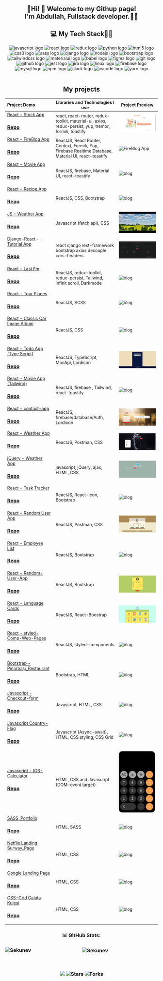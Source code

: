 <h2 align="center">👋Hi! 👯 Welcome to my Githup page!<br>I'm Abdullah, Fullstack developer.🤝🌱</h2>

<h2 align="center">💻 My Tech Stack👨‍💻</h2>

<div align="center">
  <img src="https://cdn.jsdelivr.net/gh/devicons/devicon/icons/javascript/javascript-original.svg" height="30" width="42" alt="javascript logo"  />
  <img src="https://cdn.jsdelivr.net/gh/devicons/devicon/icons/react/react-original.svg" height="30" width="42" alt="react logo"  />
  <img src="https://cdn.jsdelivr.net/gh/devicons/devicon/icons/redux/redux-original.svg" height="30" width="42" alt="redux logo"  />
   <img src="https://cdn.jsdelivr.net/gh/devicons/devicon/icons/python/python-original.svg" height="30" width="42" alt="python logo"  />
  <img src="https://cdn.jsdelivr.net/gh/devicons/devicon/icons/html5/html5-original.svg" height="30" width="42" alt="html5 logo"  />
  <img src="https://cdn.jsdelivr.net/gh/devicons/devicon/icons/css3/css3-original.svg" height="30" width="42" alt="css3 logo"  />
  <img src="https://cdn.jsdelivr.net/gh/devicons/devicon/icons/sass/sass-original.svg" height="30" width="42" alt="sass logo"  />
<!--   <img src="https://cdn.jsdelivr.net/gh/devicons/devicon/icons/php/php-original.svg" height="30" width="42" alt="php logo"  /> -->
  <img src="https://cdn.jsdelivr.net/gh/devicons/devicon/icons/django/django-plain.svg" height="30" width="42" alt="django logo"  />
  <img src="https://cdn.jsdelivr.net/gh/devicons/devicon/icons/nodejs/nodejs-original.svg" height="30" width="42" alt="nodejs logo"  />
<!--   <img src="https://cdn.jsdelivr.net/gh/devicons/devicon/icons/express/express-original.svg" height="30" width="42" alt="express logo"  /> -->
  <img src="https://cdn.jsdelivr.net/gh/devicons/devicon/icons/bootstrap/bootstrap-original.svg" height="30" width="42" alt="bootstrap logo"  />
<!--   <img src="https://cdn.jsdelivr.net/gh/devicons/devicon/icons/jquery/jquery-original.svg" height="30" width="42" alt="jquery logo"  /> -->
<!--   <img src="https://cdn.jsdelivr.net/gh/devicons/devicon/icons/bulma/bulma-plain.svg" height="30" width="42" alt="bulma logo"  /> -->
  <img src="https://cdn.jsdelivr.net/gh/devicons/devicon/icons/tailwindcss/tailwindcss-original-wordmark.svg" height="30" width="42" alt="tailwindcss logo"  />
  <img src="https://cdn.jsdelivr.net/gh/devicons/devicon/icons/materialui/materialui-original.svg" height="30" width="42" alt="materialui logo"  />
<!--   <img src="https://cdn.jsdelivr.net/gh/devicons/devicon/icons/amazonwebservices/amazonwebservices-original.svg" height="30" width="42" alt="amazonwebservices logo"  /> -->
  <img src="https://cdn.jsdelivr.net/gh/devicons/devicon/icons/babel/babel-original.svg" height="30" width="42" alt="babel logo"  />
  <img src="https://cdn.jsdelivr.net/gh/devicons/devicon/icons/figma/figma-original.svg" height="30" width="42" alt="figma logo"  />
<!--   <img src="https://cdn.jsdelivr.net/gh/devicons/devicon/icons/bitbucket/bitbucket-original.svg" height="30" width="42" alt="bitbucket logo"  /> -->
<!--   <img src="https://cdn.jsdelivr.net/gh/devicons/devicon/icons/nextjs/nextjs-original.svg" height="30" width="42" alt="nextjs logo"  /> -->
<!--   <img src="https://cdn.jsdelivr.net/gh/devicons/devicon/icons/docker/docker-original.svg" height="30" width="42" alt="docker logo"  /> -->
<!--   <img src="https://cdn.jsdelivr.net/gh/devicons/devicon/icons/gatsby/gatsby-plain.svg" height="30" width="42" alt="gatsby logo"  />
  <img src="https://cdn.jsdelivr.net/gh/devicons/devicon/icons/heroku/heroku-original.svg" height="30" width="42" alt="heroku logo"  /> -->
  <img src="https://cdn.jsdelivr.net/gh/devicons/devicon/icons/git/git-original.svg" height="30" width="42" alt="git logo"  />
  <img src="https://cdn.jsdelivr.net/gh/devicons/devicon/icons/github/github-original.svg" height="30" width="42" alt="github logo"  />
<!--   <img src="https://cdn.jsdelivr.net/gh/devicons/devicon/icons/photoshop/photoshop-plain.svg" height="30" width="42" alt="photoshop logo"  />
  <img src="https://cdn.jsdelivr.net/gh/devicons/devicon/icons/illustrator/illustrator-plain.svg" height="30" width="42" alt="illustrator logo"  /> -->
  <img src="https://cdn.jsdelivr.net/gh/devicons/devicon/icons/jest/jest-plain.svg" height="30" width="42" alt="jest logo"  />
  <img src="https://cdn.jsdelivr.net/gh/devicons/devicon/icons/jira/jira-original.svg" height="30" width="42" alt="jira logo"  />
  <img src="https://cdn.jsdelivr.net/gh/devicons/devicon/icons/linux/linux-original.svg" height="30" width="42" alt="linux logo"  />
  <img src="https://cdn.jsdelivr.net/gh/devicons/devicon/icons/firebase/firebase-plain.svg" height="30" width="42" alt="firebase logo"  />
<!--   <img src="https://cdn.jsdelivr.net/gh/devicons/devicon/icons/mongodb/mongodb-original.svg" height="30" width="42" alt="mongodb logo"  /> -->
  <img src="https://cdn.jsdelivr.net/gh/devicons/devicon/icons/mysql/mysql-original.svg" height="30" width="42" alt="mysql logo"  />
<!--   <img src="https://cdn.jsdelivr.net/gh/devicons/devicon/icons/postgresql/postgresql-original.svg" height="30" width="42" alt="postgresql logo"  /> -->
  <img src="https://cdn.jsdelivr.net/gh/devicons/devicon/icons/npm/npm-original-wordmark.svg" height="30" width="42" alt="npm logo"  />
<!--   <img src="https://cdn.jsdelivr.net/gh/devicons/devicon/icons/raspberrypi/raspberrypi-original.svg" height="30" width="42" alt="raspberrypi logo"  /> -->
  <img src="https://cdn.jsdelivr.net/gh/devicons/devicon/icons/slack/slack-original.svg" height="30" width="42" alt="slack logo"  />
<!--   <img src="https://cdn.jsdelivr.net/gh/devicons/devicon/icons/storybook/storybook-original.svg" height="30" width="42" alt="storybook logo"  /> -->
<!--   <img src="https://cdn.jsdelivr.net/gh/devicons/devicon/icons/ubuntu/ubuntu-plain.svg" height="30" width="42" alt="ubuntu logo"  /> -->
  <img src="https://cdn.jsdelivr.net/gh/devicons/devicon/icons/vscode/vscode-original.svg" height="30" width="42" alt="vscode logo"  />
<!--   <img src="https://cdn.jsdelivr.net/gh/devicons/devicon/icons/wordpress/wordpress-original.svg" height="30" width="42" alt="wordpress logo"  /> -->
<!--   <img src="https://cdn.jsdelivr.net/gh/devicons/devicon/icons/woocommerce/woocommerce-original.svg" height="30" width="42" alt="woocommerce logo"  /> -->
  <img src="https://cdn.jsdelivr.net/gh/devicons/devicon/icons/yarn/yarn-original.svg" height="30" width="42" alt="yarn logo"  />
<!--   <img src="https://cdn.jsdelivr.net/gh/devicons/devicon/icons/threejs/threejs-original.svg" height="30" width="42" alt="threejs logo"  /> -->
</div>

<br>
<h2 align="center"> My projects</h2>


  Project Demo       |Libraries and Technologies I use     |Project Preview   
:-------------------------|-------------------------|-------------------------
[React - Stock App](https://sekunev-stock-app.netlify.app/) <h3>[Repo](https://github.com/Sekunev/Stock-App)</h3> | react, react-router, redux-toolkit, material-ui, axios, redux-persist, yup, tremor, formik, toastify |![Stock App](https://github.com/Sekunev/Stock-App/blob/main/src/assets/AnimationProject.gif)
[React - FireBlog App](https://sekunev-blog-app.netlify.app//) <h3>[Repo](https://github.com/Sekunev/FireBlog-App)</h3> | ReactJS, React Router, Context, Formik, Yup, Firebase Realtime Database, Material UI, react-toastify |![FireBlog App](https://github.com/Sekunev/FireBlog-App/blob/main/Animation.gif)
[React - Movie App](https://sekunev-mui-movie-app.netlify.app/) <h3>[Repo](https://github.com/Sekunev/movie-app)</h3> | ReactJS, firebase, Material UI, react-toastify | ![blog](https://github.com/Sekunev/movie-app/blob/main/Animation.gif)
[React - Recipe App](https://sekunev-recipe-app.netlify.app/) <h3>[Repo](https://github.com/Sekunev/Recipe-App)</h3> | ReactJS, CSS, Bootstrap | ![blog](https://github.com/Sekunev/Recipe-App-2/blob/main/src/Animation.gif)
[JS - Weather App](https://sekunev.github.io/Weather-App/) <h3>[Repo](https://github.com/Sekunev/Weather-App)</h3> | Javascript (fetch api), CSS  | ![blog](https://github.com/Sekunev/Weather-App/blob/main/Weather-App.gif)
[Django-React - Tutorial App]()<h3>[Repo](https://github.com/Sekunev/TutorialApp)</h3> | react django rest-framework bootstrap axios decouple cors-headers | ![blog](https://github.com/Sekunev/TutorialApp/blob/main/client/assest/AnimationProject.gif)
[React - Last Fm](https://sekunev-last-fm.netlify.app/) <h3>[Repo](https://github.com/Sekunev/last-fm/)</h3> | ReactJS, redux-toolkit, redux-persist, Tailwind, infinit scroll, Darkmode | ![blog](https://github.com/Sekunev/last-fm/blob/main/src/assest/AnimationProject.gif)
[React - Tour Places](https://sekunev.github.io/Tour-Places/) <h3>[Repo](https://github.com/Sekunev/Tour-Places)</h3> | ReactJS, SCSS | ![blog](https://github.com/Sekunev/Tour-Places/blob/main/src/Animation.gif)
[React - Classic Car Image Album](https://sekunev.github.io/Image-Album/) <h3>[Repo](https://github.com/Sekunev/Image-Album)</h3> | ReactJS, CSS | ![blog](https://github.com/Sekunev/Image-Album/blob/main/Animation.gif)
[React - Todo App (Type Script)](https://sekunev-todo-app.netlify.app/) <h3>[Repo](https://github.com/Sekunev/todoapp_typescript)</h3> | ReactJS, TypeScript, MocApi, Lordicon | ![blog](https://github.com/Sekunev/todoapp_typescript/blob/main/Animation.gif)
[React - Movie App (Tailwind)](https://sekunev-tailwind-movie-app.netlify.app/) <h3>[Repo](https://github.com/Sekunev/movie-app-tailwind)</h3> | ReactJS, firebase , Tailwind, react-toastify | ![blog](https://github.com/Sekunev/movie-app-tailwind/blob/main/Animation.gif)
[React - contact-app](https://sekunev-contact-app.netlify.app/) <h3>[Repo](https://github.com/Sekunev/contact-app)</h3> | ReactJS, firebase/database/Auth, Lordicon | ![blog](https://github.com/Sekunev/contact-app/blob/main/Animation.gif)
[React - Weather App](https://sekunev-weather-app.netlify.app/) <h3>[Repo](https://github.com/Sekunev/Weather-App-React)</h3> | ReactJS, Postman, CSS | ![blog](https://github.com/Sekunev/Weather-App-React/blob/main/src/Animation.gif)
[jQuery - Weather App](https://sekunev-weatherapp-jquery.netlify.app/) <h3>[Repo](https://github.com/Sekunev/Weather_App_JQUER)</h3> | javascript, jQuery, ajax, HTML, CSS | ![blog](https://github.com/Sekunev/Weather_App_JQUER/blob/main/AnimationProject.gif)
[React - Task Tracker](https://sekunev-task-tracker.netlify.app/) <h3>[Repo](https://github.com/Sekunev/Task-Tracker)</h3> | ReactJS, React-icon, Bootstrap | ![blog](https://github.com/Sekunev/Task-Tracker/blob/main/Animation.gif)
[React - Random User App](https://sekunev-random-user-app-v2.netlify.app/) <h3>[Repo](https://github.com/Sekunev/Random-User-V)</h3> | ReactJS, Postman, CSS | ![blog](https://github.com/Sekunev/Random-User-V/blob/main/src/Animation.gif)
[React - Employee List](https://sekunev-employee-list.netlify.app/) <h3>[Repo](https://github.com/Sekunev/Employee-List)</h3> | ReactJS, Bootstrap | ![blog](https://user-images.githubusercontent.com/101554737/196009709-4e91cb90-5e2e-4d36-ad03-1eba06bfa973.png)
[React - Random-User-App](https://sekunev-random-user-app.netlify.app/) <h3>[Repo](https://github.com/Sekunev/Random-User-App)</h3> | ReactJS, Bootstrap | ![blog](https://github.com/Sekunev/Random-User-App/blob/main/Animation.gif)
[React - Language Cards](https://sekunev-language-cards.netlify.app/) <h3>[Repo](https://github.com/Sekunev/Language-Cards)</h3> | ReactJS, React-Boostrap | ![blog](https://github.com/Sekunev/Language-Cards/blob/main/src/Animation.gif)
[React - styled-Comp-Web-Pages](https://styled-components-web-pages.netlify.app/) <h3>[Repo](https://github.com/Sekunev/Web-Pages-styled-Comp)</h3> | ReactJS, styled-components  | ![blog](https://github.com/Sekunev/Web-Pages-styled-Comp/blob/main/src/Animation.gif)
[Bootstrap - Pınarbaşı_Restaurant](https://sekunev.github.io/Projects/25_Bootstrap-Web-Page/) <h3>[Repo](https://github.com/Sekunev/Bootstrap-Web-Page)</h3> | Bootstrap, HTML | ![blog](https://github.com/Sekunev/Bootstrap-Web-Page/blob/main/Animation.gif)
[Javascript - Checkout-form](https://sekunev.github.io/Projects/32_Checkout-form_DOM/) <h3>[Repo](https://github.com/Sekunev/Checkout-form)</h3> | Javascript, HTML, CSS | ![blog](https://github.com/Sekunev/Projects/blob/main/32_Checkout-form_DOM/Checkout-Form-21-September-2022.gif)
[Javascript Country-Flag](https://sekunev.github.io/Projects/36_Country_flag-app/) <h3>[Repo](https://github.com/Sekunev/Country_flag-app)</h3> | Javascript (Async-await), HTML, CSS styling, CSS Grid | ![blog](https://github.com/Sekunev/Projects/blob/main/36_Country_flag-app/JS19-Flag-APP-25-September-2022.gif)
[Javascript - IOS-Calculator](https://sekunev.github.io/IOS_Calculator/) <h3>[Repo](https://github.com/Sekunev/IOS_Calculator)</h3> | HTML, CSS and Javascript (DOM-event.target) | ![blog](https://github.com/Sekunev/IOS_Calculator/blob/main/003.gif)
[SASS_Portfolio](https://sekunev.github.io/Projects/22_SASS_Portfolio/) <h3>[Repo](https://github.com/Sekunev/SASS-Web-Pages)</h3> | HTML, SASS | ![blog](https://github.com/Sekunev/SASS-Web-Pages/blob/main/Animation.gif)
[Netflix Landing Surway_Page](https://sekunev.github.io/Projects/04_Netflix/) <h3>[Repo](https://github.com/Sekunev/Netflix)</h3> | HTML, CSS | ![blog](https://user-images.githubusercontent.com/101554737/184588266-7f75aeaa-f5cc-4609-879d-dfa9d0ead225.png)
[Google Landing Page](https://sekunev.github.io/Projects/06_Google_Landing_Page/) <h3>[Repo](https://github.com/Sekunev/Google_Landing_Page)</h3> | HTML, CSS | ![blog](https://user-images.githubusercontent.com/101554737/184587683-eeeb960c-d3d0-4fe7-b0db-6daea6aa3515.png)
[CSS-Grid Galata Kulesi](https://sekunev.github.io/Projects/18_CSS_Grid/) <h3>[Repo](https://github.com/Sekunev/Galata_Kulesi)</h3> | HTML, CSS | ![blog](https://user-images.githubusercontent.com/101554737/187047501-73d5cce3-8568-43e2-b771-843d67a4bf14.png)




<h3 align="center">📊 GitHub Stats:</h3>

<div align="center"><h3 align="center"><img align="left" src="https://github-readme-stats.vercel.app/api/top-langs?username=Sekunev&show_icons=true&locale=en&layout=compact" alt="Sekunev" /></p>
<p>&nbsp;<img align="center" src="https://github-readme-stats.vercel.app/api?username=Sekunev&show_icons=true&locale=en" alt="Sekunev" /></h3>
 <br>
<h3 align="center"><img src="https://github.com/thmsgbrt/thmsgbrt/workflows/README%20build/badge.svg" /> <img alt="Stars" src="https://img.shields.io/github/stars/thmsgbrt/thmsgbrt?style=flat-square&labelColor=343b41"/> <img alt="Forks" src="https://img.shields.io/github/forks/thmsgbrt/thmsgbrt?style=flat-square&labelColor=343b41"/></h3>
</div>














